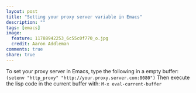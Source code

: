 ```yaml
---
layout: post
title: "Setting your proxy server variable in Emacs"
description: ""
tags: [emacs]
image:
  feature: 11788942253_6c55c0f770_o.jpg
  credit: Aaron Addleman
comments: true
share: true
---
```



<p>To set your proxy server in Emacs, type the following in a empty buffer:
<code>(setenv "http_proxy" "http://your.proxy.server.com:8080")</code>
Then execute the lisp code in the current buffer with:
<code>M-x eval-current-buffer</code></p>
